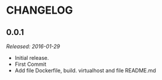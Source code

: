 # CHANGELOG


## 0.0.1

_Released: 2016-01-29_

* Initial release.
* First Commit
* Add file Dockerfile, build. virtualhost and file README.md
